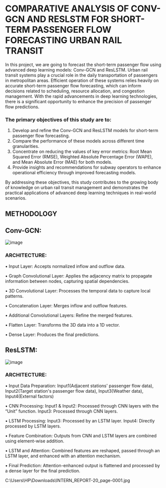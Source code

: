# COMPARATIVE ANALYSIS OF CONV-GCN AND RESLSTM FOR SHORT-TERM PASSENGER FLOW FORECASTING URBAN RAIL TRANSIT


In this project, we are going to forecast the short-term passenger flow using advanced deep learning models: Conv-GCN and ResLSTM. Urban rail transit systems play a crucial role in the daily transportation of passengers in metropolitan areas. Efficient operation of these systems relies heavily on accurate short-term passenger flow forecasting, which can inform decisions related to scheduling, resource allocation, and congestion management. With the rapid advancements in deep learning technologies, there is a significant opportunity to enhance the precision of passenger flow predictions.

### The primary objectives of this study are to:
1.	Develop and refine the Conv-GCN and ResLSTM models for short-term passenger flow forecasting.
2.	Compare the performance of these models across different time granularities.
3.	Concentrate on reducing the values of key error metrics: Root Mean Squared Error (RMSE), Weighted Absolute Percentage Error (WAPE), and Mean Absolute Error (MAE) for both models.
4.	Provide insights and recommendations for subway operators to enhance operational efficiency through improved forecasting models.

By addressing these objectives, this study contributes to the growing body of knowledge on urban rail transit management and demonstrates the practical applications of advanced deep learning techniques in real-world scenarios.

## METHODOLOGY
## Conv-GCN:
![image](https://github.com/user-attachments/assets/d8bbd734-ce1d-4efd-88d4-909e54e6dd1d)

### ARCHITECTURE:

•	Input Layer: Accepts normalized inflow and outflow data.

•	Graph Convolutional Layer: Applies the adjacency matrix to propagate information between nodes, capturing spatial dependencies.

•	3D Convolutional Layer: Processes the temporal data to capture local patterns.

•	Concatenation Layer: Merges inflow and outflow features.

•	Additional Convolutional Layers: Refine the merged features.

•	Flatten Layer: Transforms the 3D data into a 1D vector.

•	Dense Layer: Produces the final predictions.

## ResLSTM:
![image](https://github.com/user-attachments/assets/215d3a20-c599-4534-b865-029677282457)

### ARCHITECTURE:
•	Input Data Preparation: Input1(Adjacent stations' passenger flow data), Input2(Target station's passenger flow data), Input3(Weather data), Input4(External factors)

•	CNN Processing:
Input1 & Input2: Processed through CNN layers with the “Unit” function.
Input3: Processed through CNN layers.

•	LSTM Processing:
Input3: Processed by an LSTM layer.
Input4: Directly processed by LSTM layers.

•	Feature Combination: Outputs from CNN and LSTM layers are combined using element-wise addition.

•	LSTM and Attention: Combined features are reshaped, passed through an LSTM layer, and enhanced with an attention mechanism.

•	Final Prediction: Attention-enhanced output is flattened and processed by a dense layer for the final prediction.


C:\Users\HP\Downloads\INTERN_REPORT-20_page-0001.jpg

